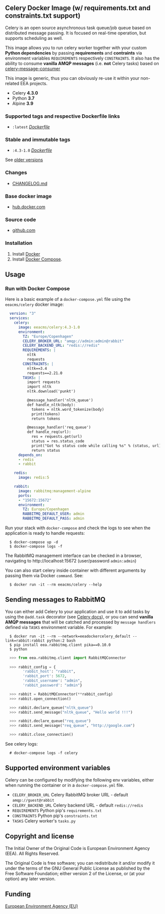 ## Celery Docker Image (w/ requirements.txt and constraints.txt support)

Celery is an open source asynchronous task queue/job queue based on distributed message passing.
It is focused on real-time operation, but supports scheduling as well.

This image allows you to run celery worker together with your custom **Python dependencies**
by passing **requirements** and **contraints** via environment variables `REQUIREMENTS` respectively `CONSTRAINTS`.
It also has the ability to consume **vanilla AMQP messages** (i.e. **not** Celery tasks) based on
[celery-message-consumer](https://pypi.org/project/celery-message-consumer/)

This image is generic, thus you can obviously re-use it within your non-related EEA projects.

  - Celery **4.3.0**
  - Python **3.7**
  - Alpine **3.9**


### Supported tags and respective Dockerfile links

  - `:latest` [*Dockerfile*](https://github.com/eea/eea.docker.celery/blob/master/Dockerfile)


### Stable and immutable tags

  - `:4.3-1.0` [*Dockerfile*](https://github.com/eea/eea.docker.celery/tree/4.3-1.0/Dockerfile)

See [older versions](https://github.com/eea/eea.docker.celery/releases)


### Changes

 - [CHANGELOG.md](https://github.com/eea/eea.docker.celery/blob/master/CHANGELOG.md)


### Base docker image

 - [hub.docker.com](https://hub.docker.com/r/eeacms/celery)


### Source code

  - [github.com](http://github.com/eea/eea.docker.celery)


### Installation

1. Install [Docker](https://www.docker.com/)
2. Install [Docker Compose](https://docs.docker.com/compose/install/).

## Usage


### Run with Docker Compose

Here is a basic example of a `docker-compose.yml` file using the `eeacms/celery` docker image:

```yaml
  version: "3"
  services:
    celery:
      image: eeacms/celery:4.3-1.0
      environment:
        TZ: "Europe/Copenhagen"
        CELERY_BROKER_URL: "amqp://admin:admin@rabbit"
        CELERY_BACKEND_URL: "redis://redis"
        REQUIREMENTS: |
          nltk
          requests
        CONSTRAINTS: |
          nltk==3.4
          requests==2.21.0
        TASKS: |
          import requests
          import nltk
          nltk.download('punkt')

          @message_handler('nltk_queue')
          def handle_nltk(body):
            tokens = nltk.word_tokenize(body)
            print(tokens)
            return tokens

          @message_handler('req_queue')
          def handle_req(url):
            res = requests.get(url)
            status = res.status_code
            print("Got %s status code while calling %s" % (status, url))
            return status
      depends_on:
      - redis
      - rabbit

    redis:
      image: redis:5

    rabbit:
      image: rabbitmq:management-alpine
      ports:
      - "15672:15672"
      environment:
        TZ: Europe/Copenhagen
        RABBITMQ_DEFAULT_USER: admin
        RABBITMQ_DEFAULT_PASS: admin
```


Run your stack with `docker-compose` and check the logs to see when the application is ready to handle requests:

```
  $ docker-compose up -d
  $ docker-compose logs -f
```

The RabbitMQ management interface can be checked in a browser, navigating to http://localhost:15672 (user/password `admin:admin`)

You can also start celery inside container with different arguments by passing them via Docker `command`. See:

```
  $ docker run -it --rm eeacms/celery --help
```


## Sending messages to RabbitMQ

You can either add Celery to your application and use it to add tasks by using the `@add.task` decorator (see [Celery docs](http://docs.celeryproject.org/en/latest/getting-started/first-steps-with-celery.html#application)), or you can send **vanilla AMQP messages**
that will be catched and processed by `message handlers` defined via `TASKS` environment variable. For example:

```
  $ docker run -it --rm --network=eeadockercelery_default --link=rabbit:rabbit python:2 bash
  $ pip install eea.rabbitmq.client pika==0.10.0
  $ python
```

```python
  >>> from eea.rabbitmq.client import RabbitMQConnector
  
  >>> rabbit_config = {
        'rabbit_host': "rabbit",
        'rabbit_port': 5672,
        'rabbit_username': "admin",
        'rabbit_password': "admin"}

  >>> rabbit = RabbitMQConnector(**rabbit_config)
  >>> rabbit.open_connection()

  >>> rabbit.declare_queue("nltk_queue")
  >>> rabbit.send_message("nltk_queue", "Hello world !!!")

  >>> rabbit.declare_queue("req_queue")
  >>> rabbit.send_message("req_queue", "http://google.com")

  >>> rabbit.close_connection()
```

See celery logs:
```
  # docker-compose logs -f celery
```

## Supported environment variables ##

Celery can be configured by modifying the following env variables, either when running the container or in a `docker-compose.yml` file.

  * `CELERY_BROKER_URL` Celery RabbitMQ broker URL - default `amqp://guest@rabbit`
  * `CELERY_BACKEND_URL` Celery backend URL - default `redis://redis`
  * `REQUIREMENTS` Python pip's `requirements.txt`
  * `CONSTRAINTS` Python pip's `constraints.txt`
  * `TASKS` Celery worker's `tasks.py`


## Copyright and license

The Initial Owner of the Original Code is European Environment Agency (EEA).
All Rights Reserved.

The Original Code is free software;
you can redistribute it and/or modify it under the terms of the GNU
General Public License as published by the Free Software Foundation;
either version 2 of the License, or (at your option) any later
version.


## Funding

[European Environment Agency (EU)](http://eea.europa.eu)
